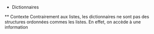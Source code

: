 * Dictionnaires

** Contexte
Contrairement aux listes, les dictionnaires ne sont pas des structures ordonnées commes les listes. En effet, on accède à une information 